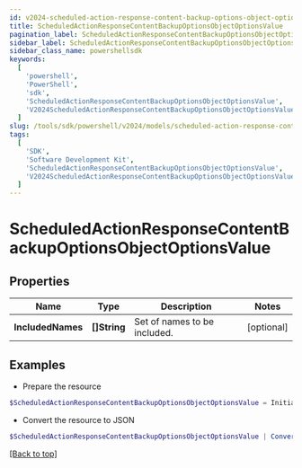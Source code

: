 ```yaml
---
id: v2024-scheduled-action-response-content-backup-options-object-options-value
title: ScheduledActionResponseContentBackupOptionsObjectOptionsValue
pagination_label: ScheduledActionResponseContentBackupOptionsObjectOptionsValue
sidebar_label: ScheduledActionResponseContentBackupOptionsObjectOptionsValue
sidebar_class_name: powershellsdk
keywords:
  [
    'powershell',
    'PowerShell',
    'sdk',
    'ScheduledActionResponseContentBackupOptionsObjectOptionsValue',
    'V2024ScheduledActionResponseContentBackupOptionsObjectOptionsValue',
  ]
slug: /tools/sdk/powershell/v2024/models/scheduled-action-response-content-backup-options-object-options-value
tags:
  [
    'SDK',
    'Software Development Kit',
    'ScheduledActionResponseContentBackupOptionsObjectOptionsValue',
    'V2024ScheduledActionResponseContentBackupOptionsObjectOptionsValue',
  ]
---
```


# ScheduledActionResponseContentBackupOptionsObjectOptionsValue

## Properties

| Name              | Type         | Description                  | Notes      |
| ----------------- | ------------ | ---------------------------- | ---------- |
| **IncludedNames** | **[]String** | Set of names to be included. | [optional] |

## Examples

- Prepare the resource

```powershell
$ScheduledActionResponseContentBackupOptionsObjectOptionsValue = Initialize-V2024ScheduledActionResponseContentBackupOptionsObjectOptionsValue  -IncludedNames [Admin Role, User Role]
```

- Convert the resource to JSON

```powershell
$ScheduledActionResponseContentBackupOptionsObjectOptionsValue | ConvertTo-JSON
```

[[Back to top]](#)

